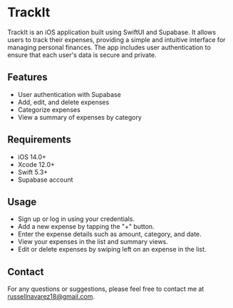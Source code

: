 # TrackIt

TrackIt is an iOS application built using SwiftUI and Supabase. It allows users to track their expenses, providing a simple and intuitive interface for managing personal finances. The app includes user authentication to ensure that each user's data is secure and private.

## Features

- User authentication with Supabase
- Add, edit, and delete expenses
- Categorize expenses
- View a summary of expenses by category

## Requirements

  - iOS 14.0+
  - Xcode 12.0+
  - Swift 5.3+
  - Supabase account

## Usage

  - Sign up or log in using your credentials.
  - Add a new expense by tapping the "+" button.
  - Enter the expense details such as amount, category, and date.
  - View your expenses in the list and summary views.
  - Edit or delete expenses by swiping left on an expense in the list.

## Contact

For any questions or suggestions, please feel free to contact me at russellnavarez18@gmail.com.

